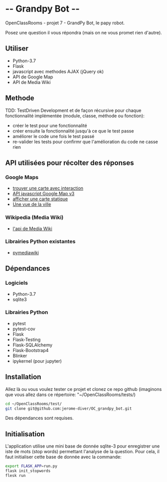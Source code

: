 # -- Grandpy Bot --
OpenClassRooms - projet 7 - GrandPy Bot, le papy robot.

Posez une question il vous répondra (mais on ne vous promet rien d'autre).

## Utiliser

- Python-3.7
- Flask
- javascript avec methodes AJAX (jQuery ok)
- API de Google Map
- API de Media Wiki

## Methode
TDD: TestDriven Development et de façon récursive pour chaque fonctionnalité
 implémentée (module, classe, méthode ou fonction):
 
- créer le test pour une fonctionnalité
- créer ensuite la fonctionnalité jusqu'à ce que le test passe
- améliorer le code une fois le test passé
- re-valider les tests pour confirmr que l'amélioration du code ne casse rien

## API utilisées pour récolter des réponses

### Google Maps

- [trouver une carte avec interaction](https://developers.google.com/maps/documentation/urls/guide?hl=fr)
- [API javascript Google Map v3](https://developers.google.com/maps/documentation/javascript/reference/?hl=fr#StreetViewPanorama)
- [afficher une carte statique](https://developers.google.com/maps/documentation/maps-static/intro?hl=fr)
- [Une vue de la ville](https://developers.google.com/maps/documentation/streetview/intro?hl=fr)

### Wikipedia (Media Wiki)

- [l'api de Media Wiki](https://www.mediawiki.org/wiki/API:Main_page/fr)

### Librairies Python existantes

- [pymediawiki](https://github.com/barrust/mediawiki)

## Dépendances

### Logiciels

- Python-3.7
- sqlite3

### Librairies Python

- pytest
- pytest-cov
- Flask
- Flask-Testing
- Flask-SQLAlchemy
- Flask-Bootstrap4
- Blinker
- ipykernel (pour jupyter)

## Installation

Allez là ou vous voulez tester ce projet et clonez ce repo github
(imaginons que vous allez dans ce répertoire: "~/OpenClassRooms/tests/)
```bash
cd ~/OpenClassRooms/test/
git clone git@github.com:jerome-diver/OC_grandpy_bot.git
```
Des dépendances sont requises.


## Initialisation

L'application utilise une mini base de donnée sqlite-3 pour enregistrer une 
iste de mots (stop words) permettant l'analyse de la question. Pour cela, il
 faut initialiser cette base de donnée avec la commande:
 ```bash
 export FLASK_APP=run.py 
 flask init_stopwords
 flesk run
 ```
